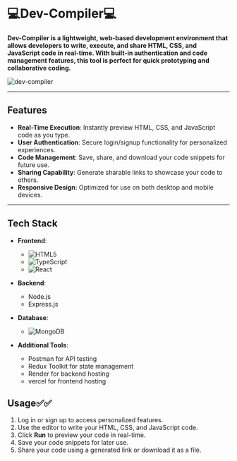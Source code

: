 # 💻Dev-Compiler💻

 **Dev-Compiler is a lightweight, web-based development environment that allows developers to write, execute, and share HTML, CSS, and JavaScript code in real-time. With built-in authentication and code management features,
this tool is perfect for quick prototyping and collaborative coding.**

![dev-compiler](https://github.com/user-attachments/assets/dbb8cca8-6c5f-4665-a446-5836e55d168d)




---

## Features

- **Real-Time Execution**: Instantly preview HTML, CSS, and JavaScript code as you type.
- **User Authentication**: Secure login/signup functionality for personalized experiences.
- **Code Management**: Save, share, and download your code snippets for future use.
- **Sharing Capability**: Generate sharable links to showcase your code to others.
- **Responsive Design**: Optimized for use on both desktop and mobile devices.

---

## Tech Stack

- **Frontend**:
  - ![HTML5](https://img.shields.io/badge/html5-%23E34F26.svg?style=for-the-badge&logo=html5&logoColor=white)
  - ![TypeScript](https://img.shields.io/badge/typescript-%23007ACC.svg?style=for-the-badge&logo=typescript&logoColor=white)
  - ![React](https://img.shields.io/badge/react-%2320232a.svg?style=for-the-badge&logo=react&logoColor=%2361DAFB)
  

- **Backend**:
  - Node.js
  - Express.js

- **Database**:
  - ![MongoDB](https://img.shields.io/badge/MongoDB-%234ea94b.svg?style=for-the-badge&logo=mongodb&logoColor=white)

- **Additional Tools**:
  - Postman for API testing
  - Redux Toolkit for state management
  - Render for backend hosting
  - vercel for frontend hosting


## Usage✅✅

1. Log in or sign up to access personalized features.
2. Use the editor to write your HTML, CSS, and JavaScript code.
3. Click **Run** to preview your code in real-time.
4. Save your code snippets for later use.
5. Share your code using a generated link or download it as a file.
